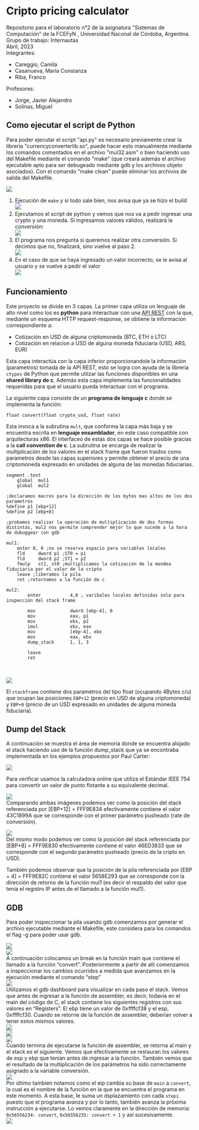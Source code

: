 # Cripto pricing calculator
Repositorio para el laboratorio n°2 de la asignatura "Sistemas de Computación" de la FCEFyN , Universidad Naconal de Córdoba, Argentina. <br>
Grupo de trabajo: Internautas  <br>
Abril, 2023 <br>
Integrantes: 
 * Careggio, Camila
 * Casanueva, María Constanza
 * Riba, Franco <br>
 
 Profesores:
 * Jorge, Javier Alejandro 
 * Solinas, Miguel

## Como ejecutar el script de Python
Para poder ejecutar el script "api.py" es necesario previamente crear la libreria "currencyconverterlib.so", puede hacer esto manualmente mediante los comandos comentados en el archivo "mul32.asm" o bien haciendo uso del Makefile mediante el comando "make" (que creará además el archivo ejecutable apto para ser debugeado mediante gdb y los archivos objeto asociados). Con el comando "make clean" puede eliminar los archivos de salida del Makefile. 

![](https://github.com/francoriba/lab2_cripto_pricing/blob/master/img/mapa%20conceptual.png)

1. Ejecución de ``make`` y si todo sale bien, nos avisa que ya se hizo el build  
![](https://github.com/francoriba/lab2_cripto_pricing/blob/master/img/execution.png)  
2. Ejecutamos el script de python y vemos que nos va a pedir ingresar una crypto y una moneda. Si ingresamos valores válidos, realizará la conversión:  
![](https://github.com/francoriba/lab2_cripto_pricing/blob/master/img/execution2.png)  
3. El programa nos pregunta si queremos realizar otra conversión. Si decimos que no, finalizará, sino vuelve al paso 2.  
![](https://github.com/francoriba/lab2_cripto_pricing/blob/master/img/execution3.png)  
4. En el caso de que se haya ingresado un valor incorrecto, se le avisa al usuario y se vuelve a pedir el valor  
![](https://github.com/francoriba/lab2_cripto_pricing/blob/master/img/execution4.png)  

## Funcionamiento 
Este proyecto se divide en 3 capas. La primer capa utiliza un lenguaje de alto nivel como los es **python** para interactuar con una [API REST](https://www.coinapi.io/) con la que, mediante un esquema HTTP request-response, se obtiene la información correspondiente a:<br>
* Cotización en USD de alguna criptomoneda (BTC, ETH o LTC)<br>
* Cotización en relacion a USD de alguna moneda fiduciaria (USD, ARS, EUR) <br>   

Esta capa interactúa con la capa inferior proporcionandole la información (parametros) tomada de la API REST, esto se logra con ayuda de la libreria ```ctypes``` de Python que permite utlizar las funciones disponibles en una **shared library de c**. Además esta capa implementa las funcionalidades requeridas para que el usuario pueda interactuar con el programa.<br>

La siguiente capa consiste de un **programa de lenguaje c** donde se implementa la función:<br>

```float convert(float crypto_usd, float rate)```<br>

Esta invoca a la subrutina ```mult```, que conforma la capa más baja y se encuentra escrita en **lenguaje ensamblador**, en este caso compatible con arquitecturas x86. El interfaceo de estas dos capas se hace posible gracias a la **call convention de c**. La subrutina se encarga de realizar la multiplicación de los valores en el stack frame que fueron traidos como parametros desde las capas superiores y permite obtener el precio de una criptomoneda expresado en unidades de alguna de las monedas fiduciarias. 

```
segment .text
    global  mul1
    global  mul2

;declaramos macros para la dirección de los bytes mas altos de los dos parametros
%define p1 [ebp+12] 
%define p2 [ebp+8]

;probamos realizar la operación de multiplicación de dos formas distintas, mul2 nos permite comprender mejor lo que sucede a la hora de dubuggear con gdb

mul1: 
    enter 0, 0 ;no se reserva espacio para variables locales
    fld     dword p1 ;ST0 = p1
    fld     dword p2 ;ST1 = p2
    fmulp   st1, st0 ;multiplicamos la cotización de la mondea fiduciaria por el valor de la cripto
    leave ;liberamos la pila
    ret ;retornamos a la función de c

mul2:
        enter           4,0 ; varibales locales definidas solo para inspección del stack frame
        
        mov             dword [ebp-4], 0
        mov             eax, p1
        mov             ebx, p2
        imul            ebx, eax
        mov             [ebp-4], ebx
        mov             eax, ebx
        dump_stack      1, 1, 3

        leave        
        ret
```
<br>

![](https://github.com/francoriba/lab2_cripto_pricing/blob/master/img/stack_x86.png)

El ```stackframe``` contiene dos parametros del tipo float (ocupando 4Bytes c/u) que ocupan las posiciones ```EBP+12``` (precio en USD de alguna criptomoneda) y ```EBP+8``` (precio de un USD expresado en unidades de alguna moneda fiduciaria). 
<br>

## Dump del Stack
A continuación se muestra el área de memoria donde se encuentra alojado el stack haciendo uso de la función dump_stack que ya se encontraba implementada en los ejemplos propuestos por Paul Carter:<br>

![](https://github.com/francoriba/lab2_cripto_pricing/blob/master/img/dump_stack.png)
<br>

Para verificar usamos la calculadora online que utiliza el Estándar IEEE 754 para convertir un valor de punto flotante a su equivalente decimal. 

![](https://github.com/francoriba/lab2_cripto_pricing/blob/master/img/rate.png)
<br>
Comparando ambas imágenes podemos ver como la posición del stack referenciada por [EBP+12] = FFF9E834 efectivamente contiene el valor 43C1899A que se corresponde con el primer parámetro pusheado (rate de conversión).

![](https://github.com/francoriba/lab2_cripto_pricing/blob/master/img/price.png)
<br>
Del mismo modo podemos ver como la posición del stack referenciada por [EBP+8] = FFF9E830  efectivamente contiene el valor 46ED3833  que se corresponde con el segundo parámetro pusheado (precio de la cripto en USD).

También podemos observar que la posición de la pila referenciada por [EBP + 4] = FFF9E82C contiene el valor 5658E293 que se corresponde con la dirección de retorno de la función mul1 (es decir el respaldo del valor que tenía el registro IP antes de el llamado a la función mul1).

## GDB 

Para poder inspeccionar la pila usando gdb comenzamos por generar el archivo ejecutable mediante el Makefile, este considera para los comandos el flag -g para poder usar gdb.   

![](https://github.com/francoriba/lab2_cripto_pricing/blob/master/img/gdb1.png)  
![](https://github.com/francoriba/lab2_cripto_pricing/blob/master/img/gdb2.png)  
A continuación colocamos un break en la función main que contiene el llamado a la función “convert”. Posteriormente a partir de allí comenzamos a inspeccionar los cambios ocurridos a medida que avanzamos en la ejecución mediante el comando “step”  
![](https://github.com/francoriba/lab2_cripto_pricing/blob/master/img/gdb3.png)  
Utilizamos el gdb dashboard para visualizar en cada paso el stack. Vemos que antes de ingresar a la función de assembler, es decir, todavía en el main del código de C, el stack contiene los siguientes registros con sus valores en “Registers”. El ebp tiene un valor de 0xffffcf38 y el esp, 0xffffcf30. Cuando se retorne de la función de assembler, deberían volver a tener estos mismos valores.  
![](https://github.com/francoriba/lab2_cripto_pricing/blob/master/img/gdb4.png)  
![](https://github.com/francoriba/lab2_cripto_pricing/blob/master/img/gdb5.png)  
![](https://github.com/francoriba/lab2_cripto_pricing/blob/master/img/gdb6.png)  
Cuando termina de ejecutarse la función de assembler, se retorna al main y el stack es el siguiente. Vemos que efectivamente se restauran los valores de esp y ebp que tenían antes de ingresar a la función. También vemos que el resultado de la multiplicación de los parámetros ha sido correctamente asignado a la variable conversión.   
![](https://github.com/francoriba/lab2_cripto_pricing/blob/master/img/gdb7.png)  
Por último tambien notamos como el eip cambia su base de `main` a `convert`, la cual es el nombre de la función en la que se encuentra el programa en este momento. A esta base, le suma un dsplazamiento con cada `stepi` puesto que el programa avanza y por lo tanto, también avanza la próxima instrucción a ejecutarse. Lo vemos claramente en la dirección de memoria: `0x56556234: convert`, `0x56556235: convert + 1` y así sucesivamente.  
![](https://github.com/francoriba/lab2_cripto_pricing/blob/master/img/stackframe.png)  
